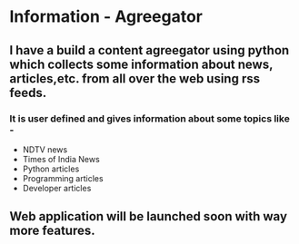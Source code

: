 # Information - Agreegator

## I have a build a content agreegator using python which collects some information about news, articles,etc. from all over the web using rss feeds. 

### It is user defined and gives information about some topics like - 
- NDTV news
- Times of India News
- Python articles 
- Programming articles
- Developer articles

## Web application will be launched soon with way more features. 
